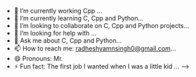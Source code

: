 - 🔭 I’m currently working Cpp ...
- 🌱 I’m currently learning C, Cpp and Python...
- 👯 I’m looking to collaborate on C, Cpp and Python projects...
- 🤔 I’m looking for help with ...
- 💬 Ask me about C, Cpp and Python...
- 📫 How to reach me: radheshyamnsingh0@gmail.com...
- 😄 Pronouns: Mr.
- ⚡ Fun fact: The first job I wanted when I was a little kid ...
-->
